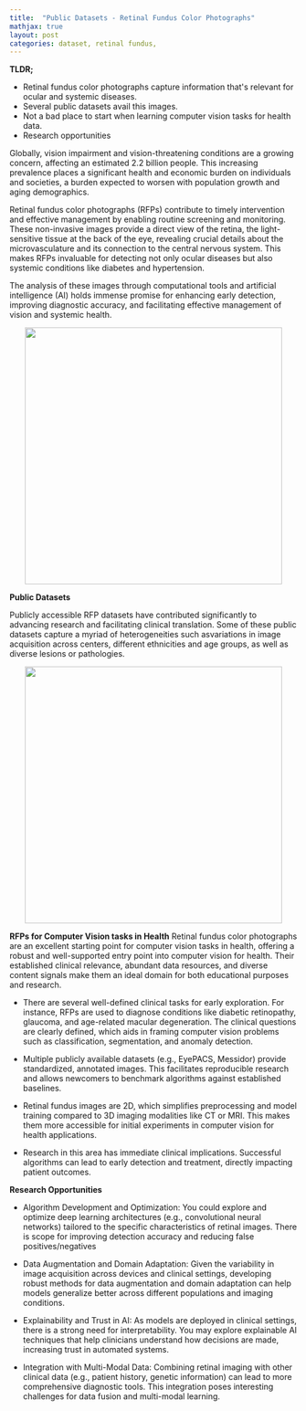 ```yaml
---
title:  "Public Datasets - Retinal Fundus Color Photographs"
mathjax: true
layout: post
categories: dataset, retinal fundus, 
---
```


**TLDR;**
- Retinal fundus color photographs capture information that's relevant for ocular and systemic diseases. 
- Several public datasets avail this images. 
- Not a bad place to start when learning computer vision tasks for health data. 
- Research opportunities  


Globally, vision impairment and vision-threatening conditions are a growing concern, affecting an estimated 2.2 billion people. This increasing prevalence places a significant health and economic burden on individuals and societies, a burden expected to worsen with population growth and aging demographics. 

Retinal fundus color photographs (RFPs) contribute to timely intervention and effective management by enabling routine screening and monitoring. These non-invasive images provide a direct view of the retina, the light-sensitive tissue at the back of the eye, revealing crucial details about the microvasculature and its connection to the central nervous system. This makes RFPs invaluable for detecting not only ocular diseases but also systemic conditions like diabetes and hypertension. 

The analysis of these images through computational tools and artificial intelligence (AI) holds immense promise for enhancing early detection, improving diagnostic accuracy, and facilitating effective management of vision and systemic health.


<p align='center'>
    <img src='https://github.com/bilha-analytics/ncov_bot_app/blob/master/retinal_fundus/eg-pathologies.png?raw=true' width='450'> 
</p> 


**Public Datasets**

Publicly accessible RFP datasets have contributed significantly to advancing research and facilitating clinical translation. Some of these public datasets capture a myriad of heterogeneities  such asvariations in image acquisition across centers, different ethnicities and age groups, as well as diverse lesions or pathologies. 


<p align='center'>
    <img src='https://github.com/bilha-analytics/ncov_bot_app/blob/master/retinal_fundus/eg-public-datasets.png?raw=true' width='450'> 
</p> 


**RFPs for Computer Vision tasks in Health**
Retinal fundus color photographs are an excellent starting point for computer vision tasks in health, offering a robust and well-supported entry point into computer vision for health. Their established clinical relevance, abundant data resources, and diverse content signals make them an ideal domain for both educational purposes and research.

- There are several well-defined clinical tasks for early exploration. For instance, RFPs are used to diagnose conditions like diabetic retinopathy, glaucoma, and age-related macular degeneration. The clinical questions are clearly defined, which aids in framing computer vision problems such as classification, segmentation, and anomaly detection. 

- Multiple publicly available datasets (e.g., EyePACS, Messidor) provide standardized, annotated images. This facilitates reproducible research and allows newcomers to benchmark algorithms against established baselines. 

- Retinal fundus images are 2D, which simplifies preprocessing and model training compared to 3D imaging modalities like CT or MRI. This makes them more accessible for initial experiments in computer vision for health applications.

- Research in this area has immediate clinical implications. Successful algorithms can lead to early detection and treatment, directly impacting patient outcomes.  


**Research Opportunities**
- Algorithm Development and Optimization: You could explore and optimize deep learning architectures (e.g., convolutional neural networks) tailored to the specific characteristics of retinal images. There is scope for improving detection accuracy and reducing false positives/negatives


- Data Augmentation and Domain Adaptation: Given the variability in image acquisition across devices and clinical settings, developing robust methods for data augmentation and domain adaptation can help models generalize better across different populations and imaging conditions.


- Explainability and Trust in AI:  As models are deployed in clinical settings, there is a strong need for interpretability. You may explore explainable AI techniques that help clinicians understand how decisions are made, increasing trust in automated systems.


- Integration with Multi-Modal Data: Combining retinal imaging with other clinical data (e.g., patient history, genetic information) can lead to more comprehensive diagnostic tools. This integration poses interesting challenges for data fusion and multi-modal learning.

 

